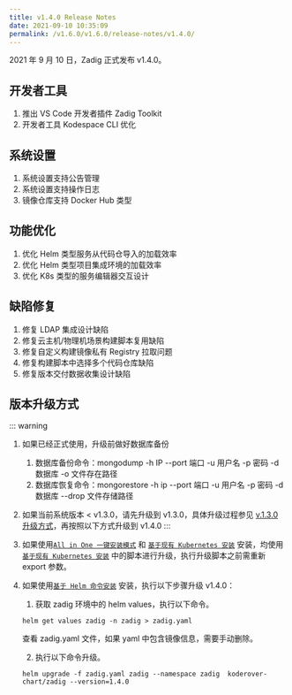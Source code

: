```yaml
---
title: v1.4.0 Release Notes
date: 2021-09-10 10:35:09
permalink: /v1.6.0/v1.6.0/release-notes/v1.4.0/
---
```


2021 年 9 月 10 日，Zadig 正式发布 v1.4.0。

## 开发者工具

1. 推出 VS Code 开发者插件 Zadig Toolkit
2. 开发者工具 Kodespace CLI 优化

## 系统设置
1. 系统设置支持公告管理
2. 系统设置支持操作日志
3. 镜像仓库支持 Docker Hub 类型

## 功能优化
1. 优化 Helm 类型服务从代码仓导入的加载效率
2. 优化 Helm 类型项目集成环境的加载效率
3. 优化 K8s 类型的服务编辑器交互设计

## 缺陷修复
1. 修复 LDAP 集成设计缺陷
2. 修复云主机/物理机场景构建脚本复用缺陷
3. 修复自定义构建镜像私有 Registry 拉取问题
4. 修复构建脚本中选择多个代码仓库缺陷
5. 修复版本交付数据收集设计缺陷


## 版本升级方式

::: warning

1. 如果已经正式使用，升级前做好数据库备份
    1. 数据库备份命令：mongodump -h IP --port 端口 -u 用户名 -p 密码 -d 数据库 -o 文件存在路径
    2. 数据库恢复命令：mongorestore -h ip --port 端口 -u 用户名 -p 密码 -d 数据库 --drop 文件存储路径
2. 如果当前系统版本 < v1.3.0，请先升级到 v1.3.0，具体升级过程参见 [v.1.3.0 升级方式](/v1.6.0/release-notes/v1.3.0/)，再按照以下方式升级到 v1.4.0
:::

1. 如果使用[`All in One 一键安装模式`](/v1.6.0/install/all-in-one/) 和 [`基于现有 Kubernetes 安装`](/v1.6.0/install/install-on-k8s/) 安装，均使用 [`基于现有 Kubernetes 安装`](/v1.6.0/install/install-on-k8s/) 中的脚本进行升级，执行升级脚本之前需重新 export 参数。

2. 如果使用[`基于 Helm 命令安装`](/v1.6.0/install/helm-deploy/) 安装，执行以下步骤升级 v1.4.0：

    1. 获取 zadig 环境中的 helm values，执行以下命令。

    ```
    helm get values zadig -n zadig > zadig.yaml
    ```

    查看 zadig.yaml 文件，如果 yaml 中包含镜像信息，需要手动删除。

    2. 执行以下命令升级。

    ```
    helm upgrade -f zadig.yaml zadig --namespace zadig  koderover-chart/zadig --version=1.4.0
    ```


